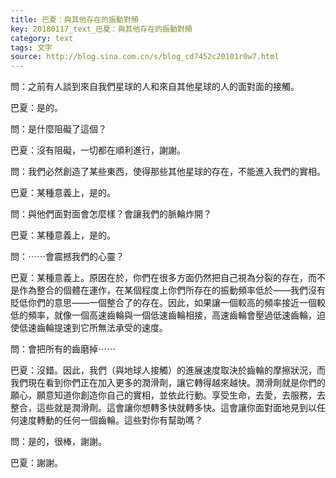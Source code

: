 ```yaml
---
title: 巴夏：與其他存在的振動對頻
key: 20180117_text_巴夏：與其他存在的振動對頻
category: text
tags: 文字
source: http://blog.sina.com.cn/s/blog_cd7452c20101r0w7.html
---
```


問：之前有人談到來自我們星球的人和來自其他星球的人的面對面的接觸。

巴夏：是的。

問：是什麼阻礙了這個？

巴夏：沒有阻礙，一切都在順利進行，謝謝。

問：我們必然創造了某些東西，使得那些其他星球的存在，不能進入我們的實相。

巴夏：某種意義上，是的。

問：與他們面對面會怎麼樣？會讓我們的脈輪炸開？

巴夏：某種意義上，是的。

問：⋯⋯會震撼我們的心靈？

巴夏：某種意義上。原因在於，你們在很多方面仍然把自己視為分裂的存在，而不是作為整合的個體在運作，在某個程度上你們所存在的振動頻率低於——我們沒有貶低你們的意思——一個整合了的存在。因此，如果讓一個較高的頻率接近一個較低的頻率，就像一個高速齒輪與一個低速齒輪相接，高速齒輪會壓過低速齒輪，迫使低速齒輪提速到它所無法承受的速度。

問：會把所有的齒磨掉⋯⋯

巴夏：沒錯。因此，我們（與地球人接觸）的進展速度取決於齒輪的摩擦狀況，而我們現在看到你們正在加入更多的潤滑劑，讓它轉得越來越快。潤滑劑就是你們的願心，願意知道你創造你自己的實相，並依此行動。享受生命，去愛，去服務，去整合，這些就是潤滑劑。這會讓你想轉多快就轉多快。這會讓你面對面地見到以任何速度轉動的任何一個齒輪。這些對你有幫助嗎？

問：是的，很棒，謝謝。

巴夏：謝謝。
